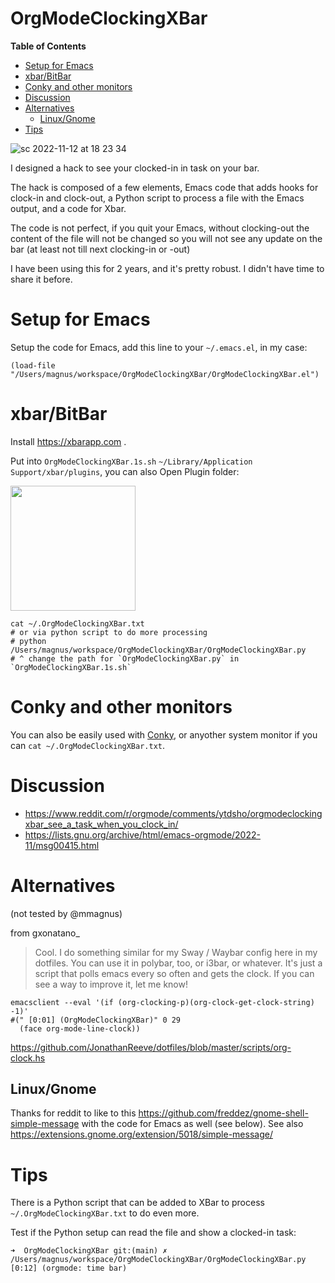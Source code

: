 <h1>OrgModeClockingXBar</h1>

<!-- markdown-toc start - Don't edit this section. Run M-x markdown-toc-refresh-toc -->
**Table of Contents**

- [Setup for Emacs](#setup-for-emacs)
- [xbar/BitBar](#xbarbitbar)
- [Conky and other monitors](#conky-and-other-monitors)
- [Discussion](#discussion)
- [Alternatives](#alternatives)
    - [Linux/Gnome](#linuxgnome)
- [Tips](#tips)

<!-- markdown-toc end -->

![sc 2022-11-12 at 18 23 34](https://user-images.githubusercontent.com/118740/201486665-a53e8f4f-9450-4be4-953c-5571b30dd033.jpg)

I designed a hack to see your clocked-in in task on your bar.

The hack is composed of a few elements, Emacs code that adds hooks for clock-in and clock-out, a Python script to process a file with the Emacs output, and a code for Xbar.

The code is not perfect, if you quit your Emacs, without clocking-out the content of the file will not be changed so you will not see any update on the bar (at least not till next clocking-in or -out)

I have been using this for 2 years, and it's pretty robust. I didn't have time to share it before.

# Setup for Emacs

Setup the code for Emacs, add this line to your `~/.emacs.el`, in my case:

```emacs-lisp
(load-file "/Users/magnus/workspace/OrgModeClockingXBar/OrgModeClockingXBar.el")
```

# xbar/BitBar
Install https://xbarapp.com .

Put into `OrgModeClockingXBar.1s.sh` `~/Library/Application Support/xbar/plugins`, you can also Open Plugin folder:

<img style="width:200px" src="https://user-images.githubusercontent.com/118740/201487364-c498bc2d-4d90-45d3-bc28-25b68227e3cc.jpg">

	cat ~/.OrgModeClockingXBar.txt
	# or via python script to do more processing 
	# python /Users/magnus/workspace/OrgModeClockingXBar/OrgModeClockingXBar.py
	# ^ change the path for `OrgModeClockingXBar.py` in `OrgModeClockingXBar.1s.sh`

# Conky and other monitors
You can also be easily used with [Conky](https://github.com/brndnmtthws/conky), or anyother system monitor if you can `cat ~/.OrgModeClockingXBar.txt`.

# Discussion

- https://www.reddit.com/r/orgmode/comments/ytdsho/orgmodeclockingxbar_see_a_task_when_you_clock_in/
- https://lists.gnu.org/archive/html/emacs-orgmode/2022-11/msg00415.html

# Alternatives
(not tested by @mmagnus)

from gxonatano_

> Cool. I do something similar for my Sway / Waybar config here in my dotfiles. You can use it in polybar, too, or i3bar, or whatever. It's just a script that polls emacs every so often and gets the clock. If you can see a way to improve it, let me know!

```shell
emacsclient --eval '(if (org-clocking-p)(org-clock-get-clock-string) -1)'
#(" [0:01] (OrgModeClockingXBar)" 0 29
  (face org-mode-line-clock))
```

https://github.com/JonathanReeve/dotfiles/blob/master/scripts/org-clock.hs

## Linux/Gnome
Thanks for reddit to like to this https://github.com/freddez/gnome-shell-simple-message with the code for Emacs as well (see below). See also https://extensions.gnome.org/extension/5018/simple-message/

# Tips

There is a Python script that can be added to XBar to process `~/.OrgModeClockingXBar.txt` to do even more.

Test if the Python setup can read the file and show a clocked-in task:

	➜  OrgModeClockingXBar git:(main) ✗ /Users/magnus/workspace/OrgModeClockingXBar/OrgModeClockingXBar.py
	[0:12] (orgmode: time bar)
